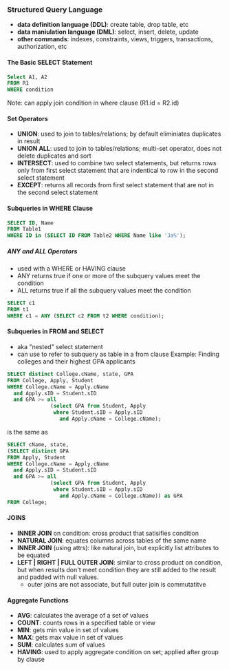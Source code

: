 ### Structured Query Language
- **data definition language (DDL)**: create table, drop table, etc
- **data maniulation language (DML)**: select, insert, delete, update 
- **other commands**: indexes, constraints, views, triggers, transactions, authorization, etc 

#### The Basic SELECT Statement
```sql 
Select A1, A2
FROM R1
WHERE condition
```
Note: can apply join condition in where clause (R1.id = R2.id) 

#### Set Operators
- **UNION**: used to join to tables/relations; by default eliminiates duplicates in result
- **UNION ALL**: used to join to tables/relations; multi-set operator, does not delete duplicates and sort
- **INTERSECT**: used to combine two select statements, but returns rows only from first select statement that are indentical to row in the second select statement
- **EXCEPT**: returns all records from first select statement that are not in the second select statement

#### Subqueries in WHERE Clause
```sql
SELECT ID, Name
FROM Table1
WHERE ID in (SELECT ID FROM Table2 WHERE Name like 'Ja%');
```
##### ANY and ALL Operators
- used with a WHERE or HAVING clause
- ANY returns true if one or more of the subquery values meet the condition
- ALL returns true if all the subquery values meet the condition

```sql
SELECT c1
FROM t1
WHERE c1 = ANY (SELECT c2 FROM t2 WHERE condition);
```

#### Subqueries in FROM and SELECT 
- aka "nested" select statement
- can use to refer to subquery as table in a from clause
Example: Finding colleges and their highest GPA applicants
```sql
SELECT distinct College.cName, state, GPA
FROM College, Apply, Student
WHERE College.cName = Apply.cName
  and Apply.sID = Student.sID
  and GPA >= all 
              (select GPA from Student, Apply
               where Student.sID = Apply.sID
                 and Apply.cName = College.cName);
```
is the same as
```sql
SELECT cName, state,
(SELECT distinct GPA
FROM Apply, Student
WHERE College.cName = Apply.cName
  and Apply.sID = Student.sID
  and GPA >= all 
              (select GPA from Student, Apply
               where Student.sID = Apply.sID
                 and Apply.cName = College.cName)) as GPA
FROM College;
```

#### JOINS
- **INNER JOIN** on condition: cross product that satisifies condition 
- **NATURAL JOIN**: equates columns across tables of the same name 
- **INNER JOIN** (using attrs): like natural join, but explicitly list attributes to be equated
- **LEFT | RIGHT | FULL OUTER JOIN**: similar to cross product on condition, but when results don't meet condition they  are still added to the result and padded with null values. 
  - outer joins are not associate, but full outer join is commutatitve
  
#### Aggregate Functions
- **AVG**: calculates the average of a set of values
- **COUNT**: counts rows in a specified table or view
- **MIN**: gets min value in set of values
- **MAX**: gets max value in set of values
- **SUM**: calculates sum of values
- **HAVING**: used to apply aggregate condition on set; applied after group by clause

